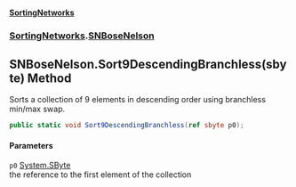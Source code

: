 #### [SortingNetworks](index.md 'index')
### [SortingNetworks](SortingNetworks.md 'SortingNetworks').[SNBoseNelson](SortingNetworks_SNBoseNelson.md 'SortingNetworks.SNBoseNelson')
## SNBoseNelson.Sort9DescendingBranchless(sbyte) Method
Sorts a collection of 9 elements in descending order using branchless min/max swap.  
```csharp
public static void Sort9DescendingBranchless(ref sbyte p0);
```
#### Parameters
<a name='SortingNetworks_SNBoseNelson_Sort9DescendingBranchless(sbyte)_p0'></a>
`p0` [System.SByte](https://docs.microsoft.com/en-us/dotnet/api/System.SByte 'System.SByte')  
the reference to the first element of the collection
  
